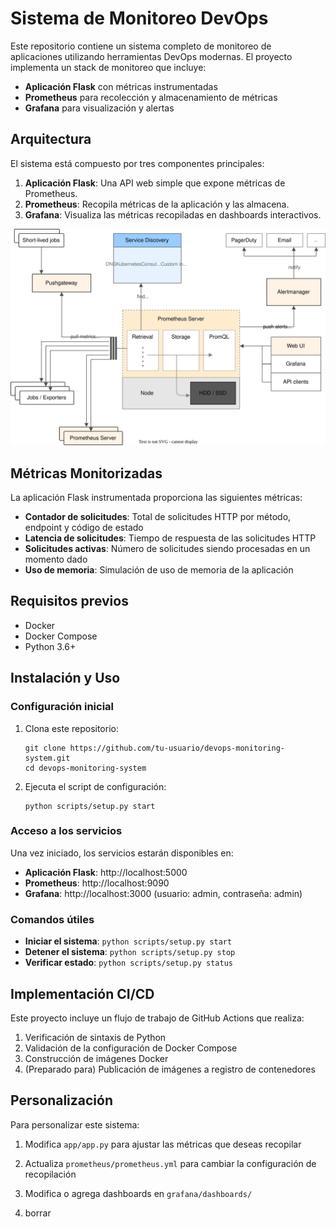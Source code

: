 # Sistema de Monitoreo DevOps

Este repositorio contiene un sistema completo de monitoreo de aplicaciones utilizando herramientas DevOps modernas. El proyecto implementa un stack de monitoreo que incluye:

- **Aplicación Flask** con métricas instrumentadas
- **Prometheus** para recolección y almacenamiento de métricas
- **Grafana** para visualización y alertas

## Arquitectura

El sistema está compuesto por tres componentes principales:

1. **Aplicación Flask**: Una API web simple que expone métricas de Prometheus.
2. **Prometheus**: Recopila métricas de la aplicación y las almacena.
3. **Grafana**: Visualiza las métricas recopiladas en dashboards interactivos.

![Arquitectura del Sistema](https://raw.githubusercontent.com/prometheus/prometheus/main/documentation/images/architecture.svg)

## Métricas Monitorizadas

La aplicación Flask instrumentada proporciona las siguientes métricas:

- **Contador de solicitudes**: Total de solicitudes HTTP por método, endpoint y código de estado
- **Latencia de solicitudes**: Tiempo de respuesta de las solicitudes HTTP
- **Solicitudes activas**: Número de solicitudes siendo procesadas en un momento dado
- **Uso de memoria**: Simulación de uso de memoria de la aplicación

## Requisitos previos

- Docker
- Docker Compose
- Python 3.6+

## Instalación y Uso

### Configuración inicial

1. Clona este repositorio:
   ```
   git clone https://github.com/tu-usuario/devops-monitoring-system.git
   cd devops-monitoring-system
   ```

2. Ejecuta el script de configuración:
   ```
   python scripts/setup.py start
   ```

### Acceso a los servicios

Una vez iniciado, los servicios estarán disponibles en:

- **Aplicación Flask**: http://localhost:5000
- **Prometheus**: http://localhost:9090
- **Grafana**: http://localhost:3000 (usuario: admin, contraseña: admin)

### Comandos útiles

- **Iniciar el sistema**: `python scripts/setup.py start`
- **Detener el sistema**: `python scripts/setup.py stop`
- **Verificar estado**: `python scripts/setup.py status`

## Implementación CI/CD

Este proyecto incluye un flujo de trabajo de GitHub Actions que realiza:

1. Verificación de sintaxis de Python
2. Validación de la configuración de Docker Compose
3. Construcción de imágenes Docker
4. (Preparado para) Publicación de imágenes a registro de contenedores

## Personalización

Para personalizar este sistema:

1. Modifica `app/app.py` para ajustar las métricas que deseas recopilar
2. Actualiza `prometheus/prometheus.yml` para cambiar la configuración de recopilación
3. Modifica o agrega dashboards en `grafana/dashboards/`

4. borrar